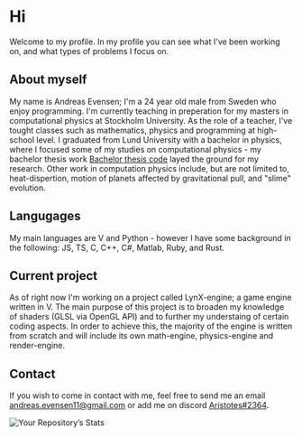 # Hi
Welcome to my profile. In my profile you can see what I've been working on, and what types of problems I focus on.

## About myself
My name is Andreas Evensen; I'm a 24 year old male from Sweden who enjoy programming. I'm currently teaching in preperation for my masters in computational physics at Stockholm University. As the role of a teacher, I've tought classes such as mathematics, physics and programming at high-school level. I graduated from Lund University with a bachelor in physics, where I focused some of my studies on computational physics - my bachelor thesis work [Bachelor thesis code](../../../Bachelor-Thesis) layed the ground for my research. Other work in computation physics include, but are not limited to, heat-dispertion, motion of planets affected by gravitational pull, and "slime" evolution.

## Langugages
My main languages are V and Python - however I have some background in the following: JS, TS, C, C++, C#, Matlab, Ruby, and Rust.

## Current project
As of right now I'm working on a project called LynX-engine; a game engine written in V. The main purpose of this project is to broaden my knowledge of shaders (GLSL via OpenGL API) and to further my understaing of certain coding aspects. In order to achieve this, the majority of the engine is written from scratch and will include its own math-engine, physics-engine and render-engine.

## Contact
If you wish to come in contact with me, feel free to send me an email andreas.evensen11@gmail.com or add me on discord <ins> Aristotes#2364</ins>.

<!---
thesombady/thesombady is a ✨ special ✨ repository because its `README.md` (this file) appears on your GitHub profile.
You can click the Preview link to take a look at your changes.
--->

<div aling="center">
  
  ![Your Repository’s Stats](https://github-readme-stats.vercel.app/api?username=thesombady&show_icons=true)
</div>
